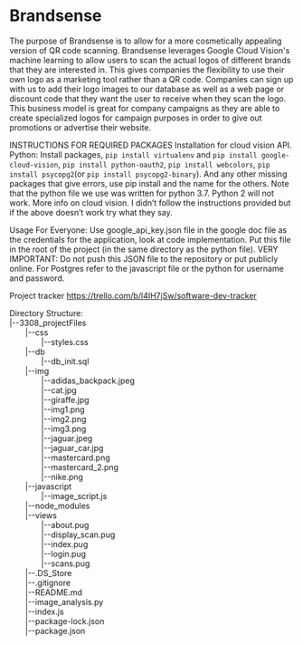 # Brandsense

The purpose of Brandsense is to allow for a more cosmetically appealing version of QR code scanning. Brandsense leverages Google Cloud Vision's machine learning to allow users to scan the actual logos of different brands that they are interested in. This gives companies the flexibility to use their own logo as a marketing tool rather than a QR code. Companies can sign up with us to add their logo images to our database as well as a web page or discount code that they want the user to receive when they scan the logo. This business model is great for company campaigns as they are able to create specialized logos for campaign purposes in order to give out promotions or advertise their website. 


INSTRUCTIONS FOR REQUIRED PACKAGES
Installation for cloud vision API.
Python: Install packages, `pip install virtualenv` and `pip install google-cloud-vision`, `pip install python-oauth2`, `pip install webcolors`,  `pip install psycopg2`(or `pip install psycopg2-binary`). And any other missing packages that give errors, use pip install and the name for the others. Note that the python file we use was written for python 3.7. Python 2 will not work.
More info on cloud vision. I didn’t follow the instructions provided but if the above doesn’t work try what they say.

Usage For Everyone: 
Use google_api_key.json file in the google doc file as the credentials for the application, look at code implementation.  Put this file in the root of the project (in the same directory as the python file). 
VERY IMPORTANT: Do not push this JSON file to the repository or put publicly online.
For Postgres refer to the javascript file or the python for username and password.


Project tracker
https://trello.com/b/l4IH7jSw/software-dev-tracker


Directory Structure:     
|--3308_projectFiles   
&emsp;&emsp;|--css  
&emsp;&emsp;&emsp;&emsp;|--styles.css  
&emsp;&emsp;|--db   
&emsp;&emsp;&emsp;&emsp;|--db_init.sql   
&emsp;&emsp;|--img  
&emsp;&emsp;&emsp;&emsp;|--adidas_backpack.jpeg   
&emsp;&emsp;&emsp;&emsp;|--cat.jpg   
&emsp;&emsp;&emsp;&emsp;|--giraffe.jpg   
&emsp;&emsp;&emsp;&emsp;|--img1.png   
&emsp;&emsp;&emsp;&emsp;|--img2.png   
&emsp;&emsp;&emsp;&emsp;|--img3.png   
&emsp;&emsp;&emsp;&emsp;|--jaguar.jpeg   
&emsp;&emsp;&emsp;&emsp;|--jaguar_car.jpg   
&emsp;&emsp;&emsp;&emsp;|--mastercard.png   
&emsp;&emsp;&emsp;&emsp;|--mastercard_2.png   
&emsp;&emsp;&emsp;&emsp;|--nike.png   
&emsp;&emsp;|--javascript   
&emsp;&emsp;&emsp;&emsp;|--image_script.js   
&emsp;&emsp;|--node_modules   
&emsp;&emsp;|--views   
&emsp;&emsp;&emsp;&emsp;|--about.pug   
&emsp;&emsp;&emsp;&emsp;|--display_scan.pug   
&emsp;&emsp;&emsp;&emsp;|--index.pug   
&emsp;&emsp;&emsp;&emsp;|--login.pug   
&emsp;&emsp;&emsp;&emsp;|--scans.pug   
&emsp;&emsp;|--.DS_Store   
&emsp;&emsp;|--.gitignore   
&emsp;&emsp;|--README.md   
&emsp;&emsp;|--image_analysis.py   
&emsp;&emsp;|--index.js   
&emsp;&emsp;|--package-lock.json   
&emsp;&emsp;|--package.json   
